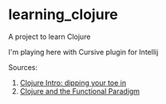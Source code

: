 # learning_clojure

A project to learn Clojure 

I'm playing here with Cursive plugin for Intellij

Sources:

1. [Clojure Intro: dipping your toe in](https://www.youtube.com/watch?v=_0RV2sls9yc)
2. [Clojure and the Functional Paradigm](https://youtu.be/2hBl31QP9Pc)